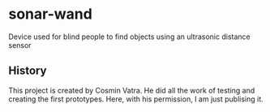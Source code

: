 # sonar-wand
Device used for blind people to find objects using an ultrasonic distance sensor

## History
This project is created by Cosmin Vatra. He did all the work of testing and creating the first prototypes.
Here, with his permission, I am just publising it.
